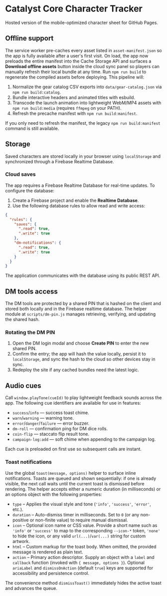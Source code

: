 # Catalyst Core Character Tracker

Hosted version of the mobile-optimized character sheet for GitHub Pages.

## Offline support

The service worker pre-caches every asset listed in `asset-manifest.json` so the
app is fully available after a user's first visit. On load, the app now
preloads the entire manifest into the Cache Storage API and surfaces a
**Download offline assets** button inside the cloud sync panel so players can
manually refresh their local bundle at any time. Run `npm run build` to
regenerate the compiled assets before deploying. This pipeline will:

1. Normalize the gear catalog CSV exports into `data/gear-catalog.json` via
   `npm run build:catalog`.
2. Bundle interactive headers and animated titles with esbuild.
3. Transcode the launch animation into lightweight WebM/MP4 assets with
   `npm run build:media` (requires `ffmpeg` on your PATH).
4. Refresh the precache manifest with `npm run build:manifest`.

If you only need to refresh the manifest, the legacy
`npm run build:manifest` command is still available.

## Storage

Saved characters are stored locally in your browser using `localStorage` and synchronized through a Firebase Realtime Database.

### Cloud saves

The app requires a Firebase Realtime Database for real-time updates. To
configure the database:

1. Create a Firebase project and enable the **Realtime Database**.
2. Use the following database rules to allow read and write access:

```json
{
  "rules": {
    "saves": {
      ".read": true,
      ".write": true
    },
    "dm-notifications": {
      ".read": true,
      ".write": true
    }
  }
}
```

The application communicates with the database using its public REST API.

## DM tools access

The DM tools are protected by a shared PIN that is hashed on the client and
stored both locally and in the Firebase realtime database. The helper module at
`scripts/dm-pin.js` manages retrieving, verifying, and updating the shared hash.

### Rotating the DM PIN

1. Open the DM login modal and choose **Create PIN** to enter the new shared PIN.
2. Confirm the entry; the app will hash the value locally, persist it to
   `localStorage`, and sync the hash to the cloud so other devices stay in sync.
3. Redeploy the site if any cached bundles need the latest logic.

## Audio cues

Call `window.playTone(cueId)` to play lightweight feedback sounds across the
app. The following cue identifiers are available for use in features:

* `success`/`info` — success toast chime.
* `warn`/`warning` — warning tone.
* `error`/`danger`/`failure` — error buzzer.
* `dm-roll` — confirmation ping for DM dice rolls.
* `coin-flip` — staccato flip result tone.
* `campaign-log:add` — soft chime when appending to the campaign log.

Each cue is preloaded on first use so subsequent calls are instant.

### Toast notifications

Use the global `toast(message, options)` helper to surface inline notifications. Toasts
are queued and shown sequentially: if one is already visible, the next call waits until
the current toast is dismissed before rendering. The helper accepts either a numeric
duration (in milliseconds) or an options object with the following properties:

* `type` – Applies the visual style and tone (`'info'`, `'success'`, `'error'`, etc.).
* `duration` – Auto-dismiss timer in milliseconds. Set to `0` (or any non-positive or
  non-finite value) to require manual dismissal.
* `icon` – Optional icon name or CSS value. Provide a short name such as `'info'` or
  `'success'` to map to the corresponding `--icon-*` token, `'none'` to hide the icon, or
  any valid `url(...)`/`var(...)` string for custom artwork.
* `html` – Custom markup for the toast body. When omitted, the provided message is
  rendered as plain text.
* `action` – Primary action descriptor. Supply an object with a `label` and `callback`
  function (invoked with `{ message, options }`). Optional `ariaLabel` and
  `dismissOnAction` (default `true`) keys are supported for accessibility and
  persistence control.

The convenience method `dismissToast()` immediately hides the active toast and advances
the queue.

